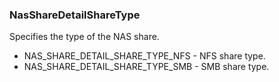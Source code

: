 ### NasShareDetailShareType
Specifies the type of the NAS share.

- NAS_SHARE_DETAIL_SHARE_TYPE_NFS - NFS share type.
- NAS_SHARE_DETAIL_SHARE_TYPE_SMB - SMB share type.
